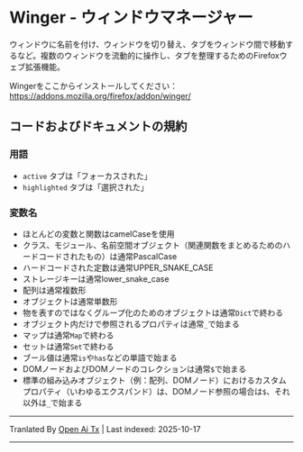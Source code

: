 # Winger - ウィンドウマネージャー

ウィンドウに名前を付け、ウィンドウを切り替え、タブをウィンドウ間で移動するなど。複数のウィンドウを流動的に操作し、タブを整理するためのFirefoxウェブ拡張機能。

Wingerをここからインストールしてください：https://addons.mozilla.org/firefox/addon/winger/

## コードおよびドキュメントの規約

### 用語

- `active` タブは「フォーカスされた」
- `highlighted` タブは「選択された」

### 変数名

- ほとんどの変数と関数はcamelCaseを使用
- クラス、モジュール、名前空間オブジェクト（関連関数をまとめるためのハードコードされたもの）は通常PascalCase
- ハードコードされた定数は通常UPPER_SNAKE_CASE
- ストレージキーは通常lower_snake_case
- 配列は通常複数形
- オブジェクトは通常単数形
- 物を表すのではなくグループ化のためのオブジェクトは通常`Dict`で終わる
- オブジェクト内だけで参照されるプロパティは通常`_`で始まる
- マップは通常`Map`で終わる
- セットは通常`Set`で終わる
- ブール値は通常`is`や`has`などの単語で始まる
- DOMノードおよびDOMノードのコレクションは通常`$`で始まる
- 標準の組み込みオブジェクト（例：配列、DOMノード）におけるカスタムプロパティ（いわゆるエクスパンド）は、DOMノード参照の場合は`$`、それ以外は`_`で始まる


---

Tranlated By [Open Ai Tx](https://github.com/OpenAiTx/OpenAiTx) | Last indexed: 2025-10-17

---